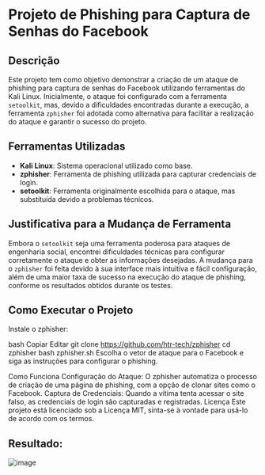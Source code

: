 # Projeto de Phishing para Captura de Senhas do Facebook

## Descrição

Este projeto tem como objetivo demonstrar a criação de um ataque de phishing para captura de senhas do Facebook utilizando ferramentas do Kali Linux. Inicialmente, o ataque foi configurado com a ferramenta `setoolkit`, mas, devido a dificuldades encontradas durante a execução, a ferramenta `zphisher` foi adotada como alternativa para facilitar a realização do ataque e garantir o sucesso do projeto.

## Ferramentas Utilizadas

- **Kali Linux**: Sistema operacional utilizado como base.
- **zphisher**: Ferramenta de phishing utilizada para capturar credenciais de login.
- **setoolkit**: Ferramenta originalmente escolhida para o ataque, mas substituída devido a problemas técnicos.

## Justificativa para a Mudança de Ferramenta

Embora o `setoolkit` seja uma ferramenta poderosa para ataques de engenharia social, encontrei dificuldades técnicas para configurar corretamente o ataque e obter as informações desejadas. A mudança para o `zphisher` foi feita devido à sua interface mais intuitiva e fácil configuração, além de uma maior taxa de sucesso na execução do ataque de phishing, conforme os resultados obtidos durante os testes.

## Como Executar o Projeto

Instale o zphisher:

bash
Copiar
Editar
git clone https://github.com/htr-tech/zphisher
cd zphisher
bash zphisher.sh
Escolha o vetor de ataque para o Facebook e siga as instruções para configurar o phishing.

Como Funciona
Configuração do Ataque: O zphisher automatiza o processo de criação de uma página de phishing, com a opção de clonar sites como o Facebook.
Captura de Credenciais: Quando a vítima tenta acessar o site falso, as credenciais de login são capturadas e registradas.
Licença
Este projeto está licenciado sob a Licença MIT, sinta-se à vontade para usá-lo de acordo com os termos.

## Resultado:
![image](https://github.com/user-attachments/assets/28db9cf7-0779-487b-910e-f113256d7037)

